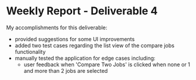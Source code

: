 # Weekly Report - Deliverable 4

My accomplishments for this deliverable:
 * provided suggestions for some UI improvements
 * added two test cases regarding the list view of the compare jobs functionality
 * manually tested the application for edge cases including:
    * user feedback when 'Compare Two Jobs' is clicked when none or 1 and more than 2 jobs are selected